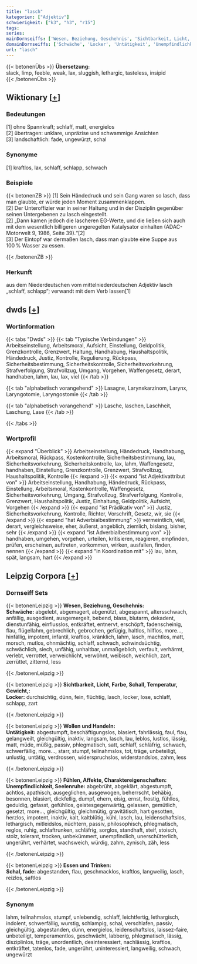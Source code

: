 ```yaml
---
title: "lasch"
kategorien: ["Adjektiv"]
schwierigkeit: ["k3", "h3", "r15"]
tags:
series:
mainDornseiffs: ['Wesen, Beziehung, Geschehnis', 'Sichtbarkeit, Licht, Farbe, Schall, Temperatur, Gewicht,', 'Wollen und Handeln', 'Fühlen, Affekte, Charaktereigenschaften', 'Essen und Trinken']
domainDornseiffs: ['Schwäche', 'Locker', 'Untätigkeit', 'Unempfindlichkeit, Seelenruhe', 'Schal, fade']
url: "lasch"
---
```


{{< betonenÜbs >}}
**Übersetzung:**  
slack, limp, feeble, weak, lax, sluggish, lethargic, tasteless, insipid  
{{< /betonenÜbs >}}

## Wiktionary [[+](https://de.wiktionary.org/wiki/lasch)]

### Bedeutungen
[1] ohne Spannkraft; schlaff, matt, energielos  
[2] übertragen: unklare, unpräzise und schwammige Ansichten  
[3] landschaftlich: fade, ungewürzt, schal  

### Synonyme
[1] kraftlos, lax, schlaff, schlapp, schwach  

### Beispiele
{{< betonenZB >}}
[1] Sein Händedruck und sein Gang waren so lasch, dass man glaubte, er würde jeden Moment zusammenklappen.  
[2] Der Unteroffizier war in seiner Haltung und in der Disziplin gegenüber seinen Untergebenen zu lasch eingestellt.  
[2] „Dann kamen jedoch die lascheren EG-Werte, und die ließen sich auch mit dem wesentlich billigeren ungeregelten Katalysator einhalten (ADAC-Motorwelt 9, 1986, Seite 39).“[2]  
[3] Der Eintopf war dermaßen lasch, dass man glaubte eine Suppe aus 100 % Wasser zu essen.  

{{< /betonenZB >}}
### Herkunft
aus dem Niederdeutschen vom mittelniederdeutschen Adjektiv lasch „schlaff, schlapp“; verwandt mit dem Verb lassen[1]  



## dwds [[+](https://www.dwds.de/wb/lasch)]

### Wortinformation
{{< tabs "Dwds" >}}
{{< tab "Typische Verbindungen" >}}
Arbeitseinstellung, Arbeitsmoral, Aufsicht, Einstellung, Geldpolitik, Grenzkontrolle, Grenzwert, Haltung, Handhabung, Haushaltspolitik, Händedruck, Justiz, Kontrolle, Regulierung, Rückpass, Sicherheitsbestimmung, Sicherheitskontrolle, Sicherheitsvorkehrung, Strafverfolgung, Strafvollzug, Umgang, Vorgehen, Waffengesetz, derart, handhaben, lahm, lau, lax, viel
{{< /tab >}}

{{< tab "alphabetisch vorangehend" >}}
Lasagne, Larynxkarzinom, Larynx, Laryngotomie, Laryngostomie
{{< /tab >}}

{{< tab "alphabetisch vorangehend" >}}
Lasche, laschen, Laschheit, Laschung, Lase
{{< /tab >}}

{{< /tabs >}}

### Wortprofil
{{< expand "Überblick" >}} Arbeitseinstellung, Händedruck, Handhabung, Arbeitsmoral, Rückpass, Kostenkontrolle, Sicherheitsbestimmung, lau, Sicherheitsvorkehrung, Sicherheitskontrolle, lax, lahm, Waffengesetz, handhaben, Einstellung, Grenzkontrolle, Grenzwert, Strafvollzug, Haushaltspolitik, Kontrolle {{< /expand >}}
{{< expand "ist Adjektivattribut von" >}} Arbeitseinstellung, Handhabung, Händedruck, Rückpass, Einstellung, Arbeitsmoral, Kostenkontrolle, Waffengesetz, Sicherheitsvorkehrung, Umgang, Strafvollzug, Strafverfolgung, Kontrolle, Grenzwert, Haushaltspolitik, Justiz, Einhaltung, Geldpolitik, Aufsicht, Vorgehen {{< /expand >}}
{{< expand "ist Prädikativ von" >}} Justiz, Sicherheitsvorkehrung, Kontrolle, Richter, Vorschrift, Gesetz, wir, sie {{< /expand >}}
{{< expand "hat Adverbialbestimmung" >}} vermeintlich, viel, derart, vergleichsweise, eher, äußerst, angeblich, ziemlich, bislang, bisher, sehr {{< /expand >}}
{{< expand "ist Adverbialbestimmung von" >}} handhaben, umgehen, vorgehen, urteilen, kritisieren, reagieren, empfinden, prüfen, erscheinen, auftreten, vorkommen, wirken, ausfallen, finden, nennen {{< /expand >}}
{{< expand "in Koordination mit" >}} lau, lahm, spät, langsam, hart {{< /expand >}}

## Leipzig Corpora [[+](https://corpora.uni-leipzig.de/en/res?word=lasch&corpusId=deu_newscrawl-public_2018)]

### Dornseiff Sets
{{< betonenLeipzig >}}
**Wesen, Beziehung, Geschehnis:**  
**Schwäche:** abgelebt, abgemagert, abgenützt, abgespannt, altersschwach, anfällig, ausgedient, ausgemergelt, bebend, blass, blutarm, dekadent, dienstunfähig, einflusslos, entkräftet, entnervt, erschöpft, fadenscheinig, flau, flügellahm, gebrechlich, gebrochen, gefügig, haltlos, hilflos, more..., hinfällig, impotent, infantil, kraftlos, kränklich, lahm, lasch, machtlos, matt, morsch, mutlos, ohnmächtig, schlaff, schwach, schwindsüchtig, schwächlich, siech, unfähig, unhaltbar, unmaßgeblich, verfault, verhärmt, verlebt, verrottet, verweichlicht, verwöhnt, weibisch, weichlich, zart, zerrüttet, zitternd, less  

{{< /betonenLeipzig >}}


{{< betonenLeipzig >}}
**Sichtbarkeit, Licht, Farbe, Schall, Temperatur, Gewicht,:**  
**Locker:** durchsichtig, dünn, fein, flüchtig, lasch, locker, lose, schlaff, schlapp, zart  

{{< /betonenLeipzig >}}


{{< betonenLeipzig >}}
**Wollen und Handeln:**  
**Untätigkeit:** abgestumpft, beschäftigungslos, blasiert, fahrlässig, faul, flau, gelangweilt, gleichgültig, inaktiv, langsam, lasch, lau, leblos, lustlos, lässig, matt, müde, müßig, passiv, phlegmatisch, satt, schlaff, schläfrig, schwach, schwerfällig, more..., starr, stumpf, teilnahmslos, tot, träge, unbeteiligt, unlustig, untätig, verdrossen, widerspruchslos, widerstandslos, zahm, less  

{{< /betonenLeipzig >}}


{{< betonenLeipzig >}}
**Fühlen, Affekte, Charaktereigenschaften:**  
**Unempfindlichkeit, Seelenruhe:** abgebrüht, abgeklärt, abgestumpft, achtlos, apathisch, ausgeglichen, ausgewogen, beherrscht, behäbig, besonnen, blasiert, dickfellig, dumpf, ehern, eisig, ernst, frostig, fühllos, geduldig, gefasst, gefühllos, geistesgegenwärtig, gelassen, gemütlich, gesetzt, more..., gleichgültig, gleichmütig, gravitätisch, hart gesotten, herzlos, impotent, inaktiv, kalt, kaltblütig, kühl, lasch, lau, leidenschaftslos, lethargisch, mitleidslos, nüchtern, passiv, philosophisch, phlegmatisch, reglos, ruhig, schlaftrunken, schläfrig, sorglos, standhaft, steif, stoisch, stolz, tolerant, trocken, unbekümmert, unempfindlich, unerschütterlich, ungerührt, verhärtet, wachsweich, würdig, zahm, zynisch, zäh, less  

{{< /betonenLeipzig >}}


{{< betonenLeipzig >}}
**Essen und Trinken:**  
**Schal, fade:** abgestanden, flau, geschmacklos, kraftlos, langweilig, lasch, reizlos, saftlos  

{{< /betonenLeipzig >}}

### Synonym
lahm, teilnahmslos, stumpf, unlebendig, schlaff, leichtfertig, lethargisch, indolent, schwerfällig, wurstig, schlampig, schal, verschlafen, passiv, gleichgültig, abgestanden, dünn, energielos, leidenschaftslos, laissez-faire, unbeteiligt, temperamentlos, geschwächt, labberig, phlegmatisch, lässig, disziplinlos, träge, unordentlich, desinteressiert, nachlässig, kraftlos, entkräftet, tatenlos, fade, ungerührt, uninteressiert, langweilig, schwach, ungewürzt

